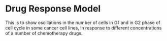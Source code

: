 # Drug Response Model
This is to show oscillations in the number of cells in G1 and in G2 phase of cell cycle in some cancer cell lines, in response to different concentrations of a number of chemotherapy drugs.



